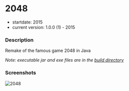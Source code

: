 # 2048

- startdate: 2015
- current version: 1.0.0 (1) - 2015

### Description

Remake of the famous game 2048 in Java

_Note: executable jar and exe files are in the [build directory](build/)_

### Screenshots

![2048](https://cloud.githubusercontent.com/assets/16324894/19945116/f921185a-a13e-11e6-8f53-ee471cad8740.png)
